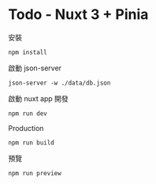 # Todo - Nuxt 3 + Pinia

安裝  
```
npm install
```

啟動 json-server   
```
json-server -w ./data/db.json
```

啟動 nuxt app 開發
```
npm run dev
```

Production
```
npm run build
```

預覽
```
npm run preview
```
